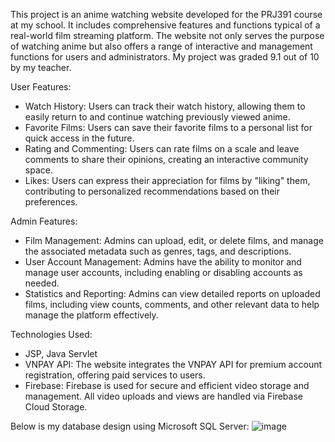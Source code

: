 This project is an anime watching website developed for the PRJ391 course at my school. It includes comprehensive features and functions typical of a real-world film streaming platform. The website not only serves the purpose of watching anime but also offers a range of interactive and management functions for users and administrators. 
My project was graded 9.1 out of 10 by my teacher.

User Features:
- Watch History: Users can track their watch history, allowing them to easily return to and continue watching previously viewed anime.
- Favorite Films: Users can save their favorite films to a personal list for quick access in the future.
- Rating and Commenting: Users can rate films on a scale and leave comments to share their opinions, creating an interactive community space.
- Likes: Users can express their appreciation for films by "liking" them, contributing to personalized recommendations based on their preferences.

Admin Features:
- Film Management: Admins can upload, edit, or delete films, and manage the associated metadata such as genres, tags, and descriptions.
- User Account Management: Admins have the ability to monitor and manage user accounts, including enabling or disabling accounts as needed.
- Statistics and Reporting: Admins can view detailed reports on uploaded films, including view counts, comments, and other relevant data to help manage the platform effectively.

Technologies Used:
- JSP, Java Servlet
- VNPAY API: The website integrates the VNPAY API for premium account registration, offering paid services to users.
- Firebase: Firebase is used for secure and efficient video storage and management. All video uploads and views are handled via Firebase Cloud Storage.

Below is my database design using Microsoft SQL Server:
![image](https://github.com/mthangtr/AnimeFilmWeb/assets/126144891/eb39dc75-e8c3-49a1-a950-a018513f6a74)
